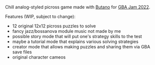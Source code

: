 Chill analog-styled picross game made with [Butano](http://https://github.com/GValiente/butano) for [GBA Jam 2022](http://https://itch.io/jam/gbajam22).

Features (WIP, subject to change):
* 12 original 12x12 picross puzzles to solve
* fancy jazz/bossanova module music not made by me
* possible story mode that will put one's strategy skills to the test
* maybe a tutorial mode that explains various solving strategies
* creator mode that allows making puzzles and sharing them via GBA save files
* original character cameos